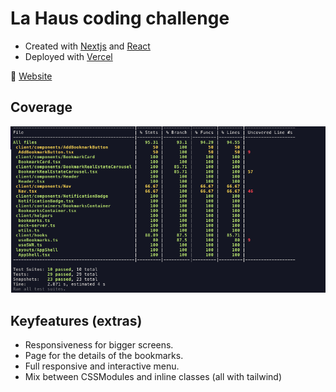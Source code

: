 # La Haus coding challenge

- Created with [Nextjs](https://nextjs.org/) and [React](https://reactjs.org/)
- Deployed with [Vercel](https://vercel.com/)

🔗 [Website](https://lahaus-cc.vercel.app/)

## Coverage

![Coverage Report](./coverage.png)

## Keyfeatures (extras)

- Responsiveness for bigger screens.
- Page for the details of the bookmarks.
- Full responsive and interactive menu.
- Mix between CSSModules and inline classes (all with tailwind)